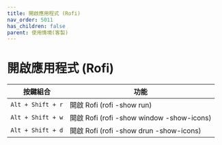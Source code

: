 ```yaml
---
title: 開啟應用程式 (Rofi)
nav_order: 5011
has_children: false
parent: 使用情境(客製)
---
```



# 開啟應用程式 (Rofi)

| 按鍵組合 | 功能 |
| --- | --- |
| `Alt + Shift + r` | 開啟 Rofi (rofi -show run) |
| `Alt + Shift + w` | 開啟 Rofi (rofi -show window -show-icons) |
| `Alt + Shift + d` | 開啟 Rofi (rofi -show drun -show-icons) |

